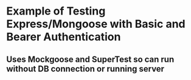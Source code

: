 # Example of Testing Express/Mongoose with Basic and Bearer Authentication

## Uses Mockgoose and SuperTest so can run without DB connection or running server